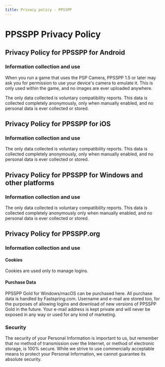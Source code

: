 ```yaml
---
title: Privacy policy - PPSSPP
---
```


<!-- markdownlint-disable MD024 -->
<!-- markdownlint-disable MD025 -->

# PPSSPP Privacy Policy

## Privacy Policy for PPSSPP for Android

### Information collection and use

When you run a game that uses the PSP Camera, PPSSPP 1.5 or later may ask you for permission to use
your device's camera to emulate it. This is only used within the game, and no images are
ever uploaded anywhere.

The only data collected is voluntary compatibility reports. This data is collected completely
anonymously, only when manually enabled, and no personal data is ever collected or stored.

## Privacy Policy for PPSSPP for iOS

### Information collection and use

The only data collected is voluntary compatibility reports. This data is collected completely
anonymously, only when manually enabled, and no personal data is ever collected or stored.

## Privacy Policy for PPSSPP for Windows and other platforms

### Information collection and use

The only data collected is voluntary compatibility reports. This data is collected completely
anonymously only when manually enabled,  and no personal data is ever collected or stored.

## Privacy Policy for PPSSPP.org

### Information collection and use

#### Cookies

Cookies are used only to manage logins.

#### Purchase Data

PPSSPP Gold for Windows/macOS can be purchased here. All purchase data is handled by Fastspring.com.
Username and e-mail are stored too, for the purposes of allowing logins and download of new
versions of PPSSPP Gold in the future. Your e-mail address is kept private and will never be
exposed in any way or used for any kind of marketing.

### Security

The security of your Personal Information is important to us, but remember that no method
of transmission over the Internet, or method of electronic storage, is 100% secure. While we
strive to use commercially acceptable means to protect your Personal Information, we cannot
guarantee its absolute security.
